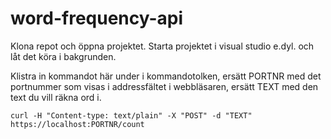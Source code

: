 # word-frequency-api

Klona repot och öppna projektet. Starta projektet i visual studio e.dyl. och låt det köra i bakgrunden. 

Klistra in kommandot här under i kommandotolken, ersätt PORTNR med det portnummer som visas i addressfältet i webbläsaren, ersätt TEXT med den text du vill räkna ord i.

``
curl -H "Content-type: text/plain" -X "POST" -d "TEXT" https://localhost:PORTNR/count
``

